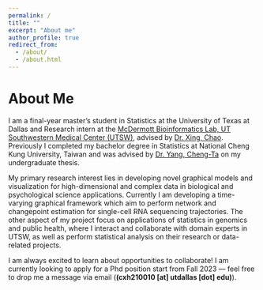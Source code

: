 ```yaml
---
permalink: /
title: ""
excerpt: "About me"
author_profile: true
redirect_from: 
  - /about/
  - /about.html
---
```


# About Me

I am a final-year master’s student in Statistics at the University of Texas at Dallas and Research intern at the [McDermott Bioinformatics Lab, UT Southwestern Medical Center (UTSW)](https://www.utsouthwestern.edu/labs/bioinformatics-lab/), advised by [Dr. Xing, Chao](https://profiles.utsouthwestern.edu/profile/92824/chao-xing.html). Previously I completed my bachelor degree in Statistics at National Cheng Kung University, Taiwan and was advised by [Dr. Yang, Cheng-Ta](https://psychology.ncku.edu.tw/en/Teacher_Detail.aspx?ID=c3a92ef1-d598-41eb-8211-b2d6b4033957) on my undergraduate thesis.

My primary research interest lies in developing novel graphical models and visualization for high-dimensional and complex data in biological and psychological science applications. Currently I am developing a time-varying graphical framework which aim to perform network and changepoint estimation for single-cell RNA sequencing trajectories. The other aspect of my project focus on applications of statistics in genomics and public health, where I interact and collaborate with domain experts in UTSW, as well as perform statistical analysis on their research or data-related projects. 

I am always excited to learn about opportunities to collaborate! I am currently looking to apply for a Phd position start from Fall 2023 — feel free to drop me a message via email (**(cxh210010 [at] utdallas [dot] edu)**).
